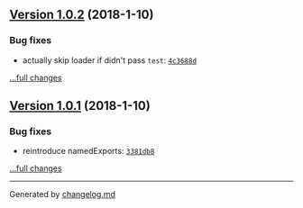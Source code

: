 ## [Version 1.0.2](https://github.com/egoist/rollup-plugin-postcss/releases/tag/v1.0.2) (2018-1-10)

### Bug fixes

- actually skip loader if didn't pass `test`: [`4c3688d`](https://github.com/egoist/rollup-plugin-postcss/commit/4c3688d)

[...full changes](https://github.com/egoist/rollup-plugin-postcss/compare/v1.0.1...v1.0.2)

## [Version 1.0.1](https://github.com/egoist/rollup-plugin-postcss/releases/tag/v1.0.1) (2018-1-10)

### Bug fixes

- reintroduce namedExports: [`3381db8`](https://github.com/egoist/rollup-plugin-postcss/commit/3381db8)

[...full changes](https://github.com/egoist/rollup-plugin-postcss/compare/v1.0.0...v1.0.1)


---

Generated by [changelog.md](https://github.com/egoist/changelog.md)
